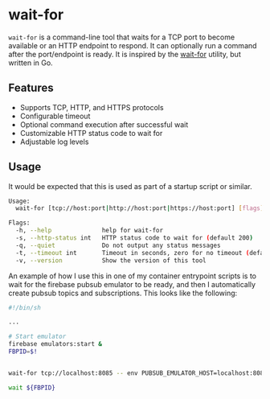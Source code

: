 # wait-for

`wait-for` is a command-line tool that waits for a TCP port to become available or an HTTP endpoint to respond. It can optionally run a command after the port/endpoint is ready. It is inspired by the [wait-for](https://github.com/eficode/wait-for) utility, but written in Go.

## Features

- Supports TCP, HTTP, and HTTPS protocols
- Configurable timeout
- Optional command execution after successful wait
- Customizable HTTP status code to wait for
- Adjustable log levels


## Usage

It would be expected that this is used as part of a startup script or similar.

```bash
Usage:
  wait-for [tcp://host:port|http://host:port|https://host:port] [flags]

Flags:
  -h, --help              help for wait-for
  -s, --http-status int   HTTP status code to wait for (default 200)
  -q, --quiet             Do not output any status messages
  -t, --timeout int       Timeout in seconds, zero for no timeout (default 15)
  -v, --version           Show the version of this tool
```

An example of how I use this in one of my container entrypoint scripts is to wait for the firebase pubsub emulator to be ready, and then I automatically create pubsub topics and subscriptions. This looks like the following:

```bash
#!/bin/sh

...

# Start emulator
firebase emulators:start &
FBPID=$!


wait-for tcp://localhost:8085 -- env PUBSUB_EMULATOR_HOST=localhost:8085 pubsubc

wait ${FBPID}
```

